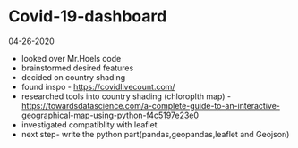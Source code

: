 # Covid-19-dashboard

04-26-2020
- looked over Mr.Hoels code
- brainstormed desired features
- decided on country shading
- found inspo - https://covidlivecount.com/
- researched tools into country shading (chloroplth map) - https://towardsdatascience.com/a-complete-guide-to-an-interactive-geographical-map-using-python-f4c5197e23e0
- investigated compatiblity with leaflet
- next step- write the python part(pandas,geopandas,leaflet and Geojson) 
